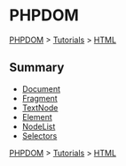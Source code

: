 # PHPDOM
[PHPDOM](../../readme.md#summary) >
[Tutorials](../readme.md#summary) >
[HTML](./readme.md#summary)

## <a name="summary">Summary</a>
* [Document](./Document/readme.md#summary)
* [Fragment](./Fragment/readme.md#summary)
* [TextNode](./TextNode/readme.md#summary)
* [Element](./Element/readme.md#summary)
* [NodeList](./NodeList/readme.md#summary)
* [Selectors](./Selectors/readme.md#summary)

[PHPDOM](../../readme.md#summary) >
[Tutorials](../readme.md#summary) >
[HTML](./readme.md#summary)